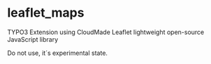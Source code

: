 leaflet_maps
============

TYPO3 Extension using CloudMade Leaflet lightweight open-source JavaScript library

Do not use, it´s experimental state.